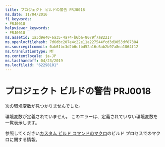 ```yaml
---
title: プロジェクト ビルドの警告 PRJ0018
ms.date: 11/04/2016
f1_keywords:
- PRJ0018
helpviewer_keywords:
- PRJ0018
ms.assetid: 1a3d9e40-6a35-4a74-b6ba-8079f7a82217
ms.openlocfilehash: 7d6dbc207e4c22e11a227544fcd3d9053df87384
ms.sourcegitcommit: 0ab61bc3d2b6cfbd52a16c6ab2b97a8ea1864f12
ms.translationtype: MT
ms.contentlocale: ja-JP
ms.lasthandoff: 04/23/2019
ms.locfileid: "62298101"
---
```

# <a name="project-build-warning-prj0018"></a>プロジェクト ビルドの警告 PRJ0018

次の環境変数が見つかりませんでした。

環境変数が定義されていません。 このエラーは、定義されていない環境変数を一覧表示します。

参照してください[カスタム ビルド コマンドのマクロ](../../build/reference/common-macros-for-build-commands-and-properties.md)のビルド プロセスでのマクロに関する情報。